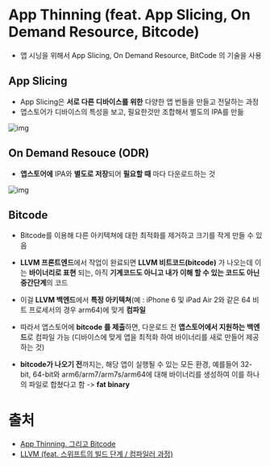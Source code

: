 # App Thinning (feat. App Slicing, On Demand Resource, Bitcode)

- 앱 시닝을 위해서 App Slicing, On Demand Resource, BitCode 의 기술을 사용

## App Slicing

- App Slicing은 **서로 다른 디바이스를 위한** 다양한 앱 번들을 만들고 전달하는 과정
- 앱스토어가 디바이스의 특성을 보고, 필요한것만 조합해서 별도의 IPA를 만듦

![img](https://t1.daumcdn.net/cfile/tistory/998F12455C2F193C08)

## On Demand Resouce (ODR)

- **앱스토어에** IPA와 **별도로 저장**되어 **필요할 때** 마다 다운로드하는 것

![img](https://t1.daumcdn.net/cfile/tistory/99C3A0465C2F1E6A0D)

## Bitcode

- Bitcode를 이용해 다른 아키텍쳐에 대한 최적화를 제거하고 크기를 작게 만들 수 있음

- **LLVM 프론트엔드**에서 작업이 완료되면 **LLVM 비트코드(bitcode)** 가 나오는데 이는 **바이너리로 표현** 되는, 아직 **기계코드도 아니고 내가 이해 할 수 있는 코드도 아닌 중간단계**의 코드

- 이걸 **LLVM 백엔드**에서 **특정 아키텍쳐**(예 : iPhone 6 및 iPad Air 2와 같은 64 비트 프로세서의 경우 arm64)에 맞게 **컴파일**

- 따라서 앱스토어에 **bitcode 를 제출**하면, 다운로드 전 **앱스토어에서 지원하는 백엔드**로 컴파일 가능 (디바이스에 맞게 앱을 최적화 하여 바이너리를 새로 만들어 제공하는 것)

- **bitcode가 나오기 전**까지는, 해당 앱이 실행될 수 있는 모든 환경, 예를들어 32-bit, 64-bit와 arm6/arm7/arm7s/arm64에 대해 바이너리를 생성하여 이를 하나의 파일로 합쳤다고 함 ->  **fat binary**

  

# 출처

- [App Thinning. 그리고 Bitcode](https://zeddios.tistory.com/655)
- [LLVM (feat. 스위프트의 빌드 단계 / 컴파일러 과정)](https://github.com/sujinnaljin/TIL/blob/master/Swift/LLVM.md)

